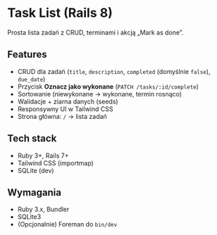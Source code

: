 # Task List (Rails 8)

Prosta lista zadań z CRUD, terminami i akcją „Mark as done”.

## Features
- CRUD dla zadań (`title`, `description`, `completed` (domyślnie `false`), `due_date`)
- Przycisk **Oznacz jako wykonane** (`PATCH /tasks/:id/complete`)
- Sortowanie (niewykonane → wykonane, termin rosnąco)
- Walidacje + ziarna danych (seeds)
- Responsywny UI w Tailwind CSS
- Strona główna: `/` → lista zadań

## Tech stack
- Ruby 3+, Rails 7+
- Tailwind CSS (importmap)
- SQLite (dev)

## Wymagania
- Ruby 3.x, Bundler
- SQLite3
- (Opcjonalnie) Foreman do `bin/dev`
